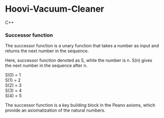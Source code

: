 # Hoovi-Vacuum-Cleaner
C++
### Successor function
The successor function is a unary function that takes a number as input and returns the next number in the sequence.

Here, successor function denoted as S, while the number is n. S(n) gives the next number in the sequence after n.

S(0) = 1 <br />
S(1) = 2 <br />
S(2) = 3 <br />
S(3) = 4 <br />
S(4) = 5

The successor function is a key building block in the Peano axioms, which provide an axiomatization of the natural numbers. 
